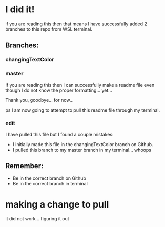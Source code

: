 # I did it!

if you are reading this then that means I have successfully added 2 branches to this repo from WSL terminal.

## Branches:

### changingTextColor

### master

If you are reading this then I can successfully make a readme file even though I do not know the proper formatting... yet...

Thank you, goodbye... for now...

ps I am now going to attempt to pull this readme file through my terminal.

### edit

I have pulled this file but I found a couple mistakes:

- I initially made this file in the changingTextColor branch on Github.
- I pulled this branch to my master branch in my terminal... whoops

## Remember:

- Be in the correct branch on Github
- Be in the correct branch in terminal

# making a change to pull
it did not work... figuring it out
